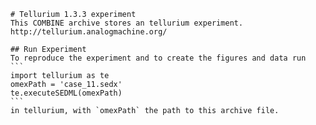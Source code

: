 
        # Tellurium 1.3.3 experiment
        This COMBINE archive stores an tellurium experiment.
        http://tellurium.analogmachine.org/

        ## Run Experiment
        To reproduce the experiment and to create the figures and data run
        ```
        import tellurium as te
        omexPath = 'case_11.sedx'
        te.executeSEDML(omexPath)
        ```
        in tellurium, with `omexPath` the path to this archive file.
        